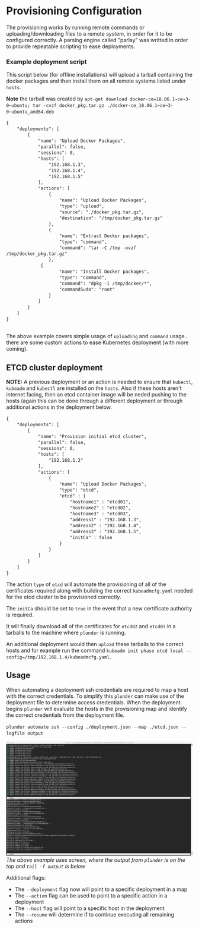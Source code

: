 # Provisioning Configuration

The provisioning works by running remote commands or uploading/downloading files to a remote system, in order for it to be configured correctly. A parsing engine called "parlay" was writted in order to provide repeatable scripting to ease deployments.

### Example deployment script

This script below (for offline installations) will upload a tarball containing the docker packages and then install them on all remote systems listed under `hosts`.

**Note** the tarball was created by `apt-get download docker-ce=18.06.1~ce~3-0~ubuntu; tar -cvzf docker_pkg.tar.gz ./docker-ce_18.06.1~ce~3-0~ubuntu_amd64.deb`

```
{
	"deployments": [
		{
			"name": "Upload Docker Packages",
			"parallel": false,
			"sessions": 0,
			"hosts": [
				"192.168.1.3",
				"192.168.1.4",
				"192.168.1.5"
			],
			"actions": [
				{
					"name": "Upload Docker Packages",
					"type": "upload",
					"source": "./docker_pkg.tar.gz",
					"destination": "/tmp/docker_pkg.tar.gz"
				},
				{
					"name": "Extract Docker packages",
					"type": "command",
					"command": "tar -C /tmp -xvzf /tmp/docker_pkg.tar.gz"
				},
             {
					"name": "Install Docker packages",
					"type": "command",
					"command": "dpkg -i /tmp/docker/*",
					"commandSudo": "root"
				}
			]
		}
	]
}
                                
```
The above example covers simple usage of `uploading` and `command` usage.. there are some custom actions to ease Kubernetes deployment (with more coming).

## ETCD cluster deployment

**NOTE:** A previous deployment or an action is needed to ensure that `kubectl`, `kubeadm` and `kubectl` are installed on the `hosts`. Also if these hosts aren't internet facing, then an etcd container image will be neded pushing to the hosts (again this can be done through a different deployment or through additional actions in the deployment below.

```
{
	"deployments": [
		{
			"name": "Provision initial etcd cluster",
			"parallel": false,
			"sessions": 0,
			"hosts": [
				"192.168.1.3"
			],
			"actions": [
				{
					"name": "Upload Docker Packages",
					"type": "etcd",
					"etcd" : {
						"hostname1" : "etcd01",
						"hostname2" : "etcd02",
						"hostname3" : "etcd03",
						"address1" : "192.168.1.3",
						"address2" : "192.168.1.4",
						"address3" : "192.168.1.5",
						"initCa" : false
					}
				}
			]
		}
	]
}
```

The action `type` of `etcd` will automate the provisioning of all of the certificates required along with building the correct `kubeadmcfg.yaml` needed for the etcd cluster to be provisioned correctly.

The `initCa` should be set to `true` in the event that a new certificate authority is required.

It will finally download all of the certificates for `etcd02` and `etcd03` in a tarballs to the machine where `plunder` is running. 

An additional deployment would then `upload` these tarballs to the correct hosts and for example
run the command `kubeadm init phase etcd local --config=/tmp/192.168.1.4/kubeadmcfg.yaml`.

## Usage

When automating a deployment ssh credentials are required to map a host with the correct credentials. To simplify this `plunder` can make use of the deployment file to determine access credentials. When the deployment begins `plunder` will evaluate the hosts in the provisioning map and identify the correct credentials from the deployment file. 

`plunder automate ssh --config ./deployment.json --map ./etcd.json --logfile output`

![](../image/parlay.jpg)
*The above example uses screen, where the output from `plunder` is on the top and `tail -f output` is below*

Additional flags:

- The `--deployment` flag now will point to a specific deployment in a map
- The `--action` flag can be used to point to a specific action in a deployment
- The `--host` flag will point to a specific host in the deployment
- The `--resume` will determine if to continue executing all remaining actions